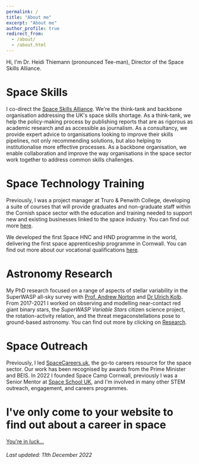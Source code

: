 ```yaml
---
permalink: /
title: "About me"
excerpt: "About me"
author_profile: true
redirect_from: 
  - /about/
  - /about.html
---
```


Hi, I'm Dr. Heidi Thiemann (pronounced Tee-man), Director of the Space Skills Alliance.


Space Skills
======

I co-direct the [Space Skills Alliance](https://spaceskills.org/). We're the think-tank and backbone organisation addressing the UK's space skills shortage. As a think-tank, we help the policy-making process by publishing reports that are as rigorous as academic research and as accessible as journalism. As a consultancy, we provide expert advice to organisations looking to improve their skills pipelines, not only recommending solutions, but also helping to institutionalise more effective processes. As a backbone organisation, we enable collaboration and improve the way organisations in the space sector work together to address common skills challenges.

Space Technology Training
======
Previously, I was a project manager at Truro & Penwith College, developing a suite of courses that will provide graduates and non-graduate staff within the Cornish space sector with the education and training needed to support new and existing businesses linked to the space industry. You can find out more [here](https://www.truro-penwith.ac.uk/csatt).

We developed the first Space HNC and HND programme in the world, delivering the first space apprenticeship programme in Cornwall. You can find out more about our vocational qualifications [here](https://ols.mis.truro-penwith.ac.uk/WCFWebSite/Admissions/courseDetails.aspx?from=tpc&id=201000688286115).

Astronomy Research
======

My PhD research focused on a range of aspects of stellar variability in the SuperWASP all-sky survey with [Prof. Andrew Norton](http://www.open.ac.uk/people/ajn3) and [Dr Ulrich Kolb](http://www.open.ac.uk/people/uck2). From 2017-2021 I worked on observing and modelling near-contact red giant binary stars, the _SuperWASP Variable Stars_ citizen science project, the rotation-activity relation, and the threat megaconstellations pose to ground-based astronomy. You can find out more by clicking on [Research](https://heidithiemann.github.io/research/).

Space Outreach
======

Previously, I led [SpaceCareers.uk](https://spacecareers.uk/), the go-to careers resource for the space sector. Our work has been recognised by awards from the Prime Minister and BEIS. In 2022 I founded Space Camp Cornwall, previously I was a Senior Mentor at [Space School UK](http://spaceschool.co.uk/), and I'm involved in many other STEM outreach, engagement, and careers programmes.

I've only come to your website to find out about a career in space
======

[You're in luck...](https://heidithiemann.github.io/spacecareers/)


###### _Last updated: 11th December 2022_ 
